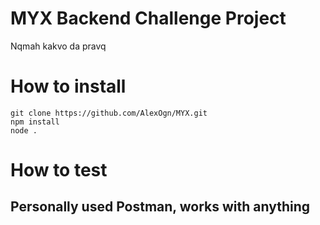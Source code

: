 # MYX Backend Challenge Project
Nqmah kakvo da pravq

# How to install
`git clone https://github.com/AlexOgn/MYX.git`  
`npm install`  
`node .`  

# How to test
## Personally used Postman, works with anything
